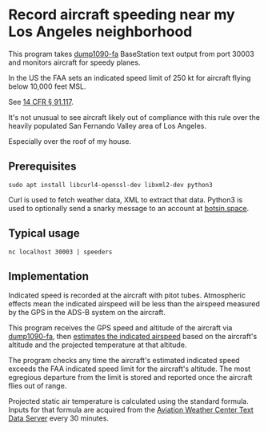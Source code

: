 # Record aircraft speeding near my Los Angeles neighborhood

This program takes [dump1090-fa](https://github.com/flightaware/dump1090)
BaseStation text output from port 30003 and monitors aircraft for
speedy planes.

In the US the FAA sets an indicated speed limit of 250 kt for aircraft
flying below 10,000 feet MSL.

See [14 CFR § 91.117](https://www.law.cornell.edu/cfr/text/14/91.117).

It's not unusual to see aircraft likely out of compliance with this
rule over the heavily populated San Fernando Valley area of Los Angeles.

Especially over the roof of my house.

## Prerequisites

```shell
sudo apt install libcurl4-openssl-dev libxml2-dev python3
```

Curl is used to fetch weather data, XML to extract that data. Python3
is used to optionally send a snarky message to an account at
[botsin.space](https://botsin.space).

## Typical usage

```shell
nc localhost 30003 | speeders
```

## Implementation

Indicated speed is recorded at the aircraft with pitot tubes. Atmospheric
effects mean the indicated airspeed will be less than the airspeed measured
by the GPS in the ADS-B system on the aircraft.

This program receives the GPS speed and altitude of the aircraft via
[dump1090-fa](https://github.com/flightaware/dump1090), then
[estimates the indicated airspeed](https://aviation.stackexchange.com/a/64251)
based on the aircraft's altitude and the projected temperature at that altitude.

The program checks any time the aircraft's estimated indicated speed exceeds
the FAA indicated speed limit for the aircraft's altitude. The most
egregious departure from the limit is stored and reported once the aircraft
flies out of range.

Projected static air temperature is calculated using the standard formula.
Inputs for that formula are acquired from the
[Aviation Weather Center Text Data Server](https://aviationweather.gov)
every 30 minutes.